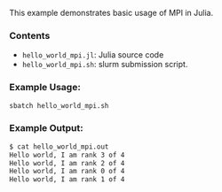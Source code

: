 This example demonstrates basic usage of MPI in Julia.

### Contents
- <code>hello_world_mpi.jl</code>: Julia source code
- <code>hello_world_mpi.sh</code>: slurm submission script.

### Example Usage:

```bash
sbatch hello_world_mpi.sh
```
 
### Example Output:

```bash
$ cat hello_world_mpi.out
Hello world, I am rank 3 of 4
Hello world, I am rank 2 of 4
Hello world, I am rank 0 of 4
Hello world, I am rank 1 of 4
```
